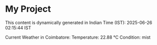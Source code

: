 # My Project

This content is dynamically generated in Indian Time (IST): 2025-06-26 02:15:44 IST


Current Weather in Coimbatore:
Temperature: 22.88 °C
Condition: mist

